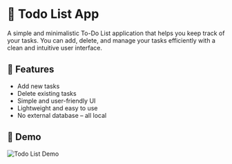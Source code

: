 # 📝 Todo List App

A simple and minimalistic To-Do List application that helps you keep track of your tasks. You can add, delete, and manage your tasks efficiently with a clean and intuitive user interface.

## 🚀 Features

- Add new tasks
- Delete existing tasks
- Simple and user-friendly UI
- Lightweight and easy to use
- No external database – all local

## 🎥 Demo

![Todo List Demo](assets/todo.gif)



